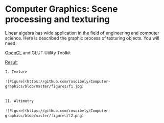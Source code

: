 # Computer Graphics: Scene processing and texturing 

Linear algebra has wide application in the field of engineering and computer science. Here is described the graphic process of texturing objects. You will need: 

[OpenGL](https://www.opengl.org/) and GLUT Utility Toolkit

[Result](https://www.youtube.com/watch?v=VKxlAa5HHTw)

    I. Texture
    
    ![Figure](https://github.com/roscibely/Computer-graphics/blob/master/figures/f1.jpg)


    II. Altimetry
    
    ![Figure](https://github.com/roscibely/Computer-graphics/blob/master/figures/f2.png)

